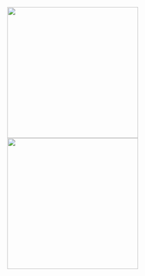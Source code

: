 
<img src="https://user-images.githubusercontent.com/68391767/113690321-3b92b380-9706-11eb-9e11-17554b459863.gif" width="300"><img src="https://user-images.githubusercontent.com/68391767/113690334-3f263a80-9706-11eb-9a4c-48ff4b412e86.gif" width="300">
